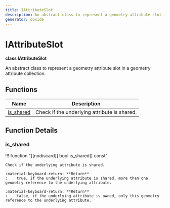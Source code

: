 ```yaml
---
title: IAttributeSlot
description: An abstract class to represent a geometry attribute slot in a geometry attribute collection.
generator: doxide
---
```



# IAttributeSlot

**class IAttributeSlot**



An abstract class to represent a geometry attribute slot in a geometry attribute collection.




## Functions

| Name | Description |
| ---- | ----------- |
| [is_shared](#is_shared) | Check if the underlying attribute is shared. |

## Function Details

### is_shared<a name="is_shared"></a>
!!! function "[[nodiscard]] bool  is_shared() const"

    
    
    Check if the underlying attribute is shared.
    
    :material-keyboard-return: **Return**
    :    true, if the underlying attribute is shared, more than one geometry reference to the underlying attribute.
    
    :material-keyboard-return: **Return**
    :    false, if the underlying attribute is owned, only this geometry reference to the underlying attribute.
    
    

